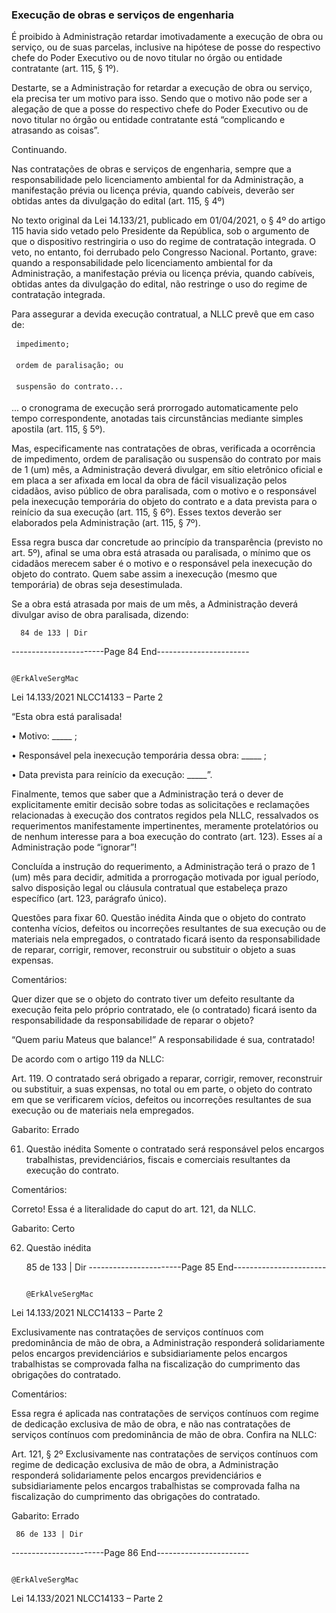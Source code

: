 ### Execução de obras e serviços de engenharia
É proibido à Administração retardar imotivadamente a execução de obra ou serviço, ou de suas parcelas,
inclusive na hipótese de posse do respectivo chefe do Poder Executivo ou de novo titular no órgão ou entidade
contratante (art. 115, § 1º).

Destarte, se a Administração for retardar a execução de obra ou serviço, ela precisa ter um motivo para isso. Sendo
que o motivo não pode ser a alegação de que a posse do respectivo chefe do Poder Executivo ou de novo titular
no órgão ou entidade contratante está “complicando e atrasando as coisas”.

Continuando.

Nas contratações de obras e serviços de engenharia, sempre que a responsabilidade pelo licenciamento
ambiental for da Administração, a manifestação prévia ou licença prévia, quando cabíveis, deverão ser obtidas
antes da divulgação do edital (art. 115, § 4º)

No texto original da Lei 14.133/21, publicado em 01/04/2021, o § 4º do artigo 115 havia sido vetado pelo Presidente da
República, sob o argumento de que o dispositivo restringiria o uso do regime de contratação integrada. O veto, no
entanto, foi derrubado pelo Congresso Nacional. Portanto, grave: quando a responsabilidade pelo licenciamento
ambiental for da Administração, a manifestação prévia ou licença prévia, quando cabíveis, obtidas antes da divulgação
do edital, não restringe o uso do regime de contratação integrada.

Para assegurar a devida execução contratual, a NLLC prevê que em caso de:

     impedimento;

     ordem de paralisação; ou

     suspensão do contrato...

... o cronograma de execução será prorrogado automaticamente pelo tempo correspondente, anotadas tais
circunstâncias mediante simples apostila (art. 115, § 5º).

Mas, especificamente nas contratações de obras, verificada a ocorrência de impedimento, ordem de paralisação
ou suspensão do contrato por mais de 1 (um) mês, a Administração deverá divulgar, em sítio eletrônico oficial e
em placa a ser afixada em local da obra de fácil visualização pelos cidadãos, aviso público de obra paralisada,
com o motivo e o responsável pela inexecução temporária do objeto do contrato e a data prevista para o reinício
da sua execução (art. 115, § 6º). Esses textos deverão ser elaborados pela Administração (art. 115, § 7º).

Essa regra busca dar concretude ao princípio da transparência (previsto no art. 5º), afinal se uma obra está
atrasada ou paralisada, o mínimo que os cidadãos merecem saber é o motivo e o responsável pela inexecução do
objeto do contrato. Quem sabe assim a inexecução (mesmo que temporária) de obras seja desestimulada.

Se a obra está atrasada por mais de um mês, a Administração deverá divulgar aviso de obra paralisada, dizendo:




      84 de 133 | Dir
-----------------------Page 84 End-----------------------

                                                                       @ErkAlveSergMac
 Lei 14.133/2021                                                  NLCC14133 – Parte 2


“Esta obra está paralisada!

• Motivo: _____ ;

• Responsável pela inexecução temporária dessa obra: _____ ;

• Data prevista para reinício da execução: _____”.

Finalmente, temos que saber que a Administração terá o dever de explicitamente emitir decisão sobre todas as
solicitações e reclamações relacionadas à execução dos contratos regidos pela NLLC, ressalvados os
requerimentos manifestamente impertinentes, meramente protelatórios ou de nenhum interesse para a boa
execução do contrato (art. 123). Esses aí a Administração pode “ignorar”!

Concluída a instrução do requerimento, a Administração terá o prazo de 1 (um) mês para decidir, admitida a
prorrogação motivada por igual período, salvo disposição legal ou cláusula contratual que estabeleça prazo
específico (art. 123, parágrafo único).


Questões para fixar
60. Questão inédita
Ainda que o objeto do contrato contenha vícios, defeitos ou incorreções resultantes de sua execução ou de
materiais nela empregados, o contratado ficará isento da responsabilidade de reparar, corrigir, remover,
reconstruir ou substituir o objeto a suas expensas.

Comentários:

Quer dizer que se o objeto do contrato tiver um defeito resultante da execução feita pelo próprio contratado, ele
(o contratado) ficará isento da responsabilidade da responsabilidade de reparar o objeto?

“Quem pariu Mateus que balance!” A responsabilidade é sua, contratado!

De acordo com o artigo 119 da NLLC:

Art. 119. O contratado será obrigado a reparar, corrigir, remover, reconstruir ou substituir, a suas expensas, no
total ou em parte, o objeto do contrato em que se verificarem vícios, defeitos ou incorreções resultantes de sua
execução ou de materiais nela empregados.

Gabarito: Errado

61. Questão inédita
Somente o contratado será responsável pelos encargos trabalhistas, previdenciários, fiscais e comerciais
resultantes da execução do contrato.

Comentários:

Correto! Essa é a literalidade do caput do art. 121, da NLLC.

Gabarito: Certo

62. Questão inédita



      85 de 133 | Dir
-----------------------Page 85 End-----------------------

                                                                      @ErkAlveSergMac
 Lei 14.133/2021                                                 NLCC14133 – Parte 2


Exclusivamente nas contratações de serviços contínuos com predominância de mão de obra, a Administração
responderá solidariamente pelos encargos previdenciários e subsidiariamente pelos encargos trabalhistas se
comprovada falha na fiscalização do cumprimento das obrigações do contratado.

Comentários:

Essa regra é aplicada nas contratações de serviços contínuos com regime de dedicação exclusiva de mão de obra,
e não nas contratações de serviços contínuos com predominância de mão de obra. Confira na NLLC:

Art. 121, § 2º Exclusivamente nas contratações de serviços contínuos com regime de dedicação exclusiva de mão de
obra, a Administração responderá solidariamente pelos encargos previdenciários e subsidiariamente pelos
encargos trabalhistas se comprovada falha na fiscalização do cumprimento das obrigações do contratado.

Gabarito: Errado




     86 de 133 | Dir
-----------------------Page 86 End-----------------------

                                                                        @ErkAlveSergMac
 Lei 14.133/2021                                                   NLCC14133 – Parte 2